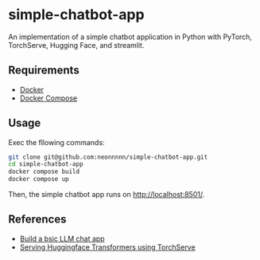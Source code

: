 # simple-chatbot-app

An implementation of a simple chatbot application in Python with PyTorch, TorchServe, Hugging Face, and streamlit.

## Requirements

- [Docker](https://docs.docker.com/get-docker/)
- [Docker Compose](https://docs.docker.com/compose/install/)

## Usage

Exec the fllowing commands:

```bash
git clone git@github.com:neonnnnn/simple-chatbot-app.git
cd simple-chatbot-app
docker compose build
docker compose up
```

Then, the simple chatbot app runs on <http://localhost:8501/>.

## References

- [Build a bsic LLM chat app](https://docs.streamlit.io/develop/tutorials/llms/build-conversational-apps)
- [Serving Huggingface Transformers using TorchServe](https://github.com/pytorch/serve/tree/master/examples/Huggingface_Transformers)
